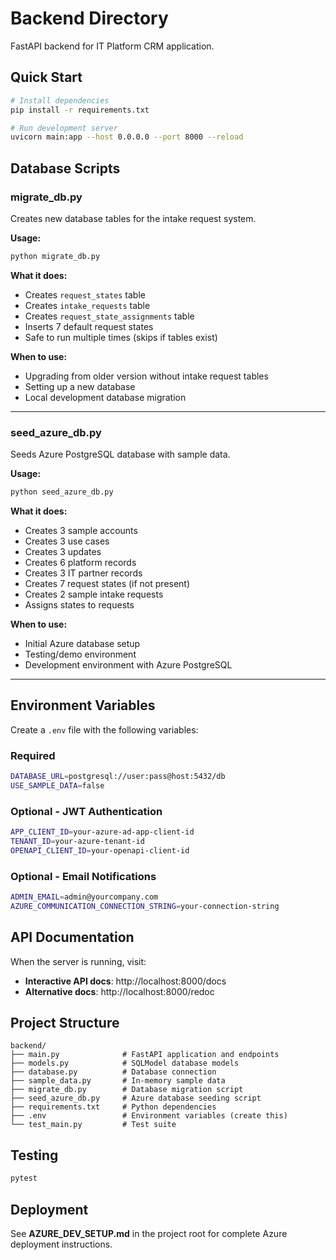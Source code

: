 # Backend Directory

FastAPI backend for IT Platform CRM application.

## Quick Start

```bash
# Install dependencies
pip install -r requirements.txt

# Run development server
uvicorn main:app --host 0.0.0.0 --port 8000 --reload
```

## Database Scripts

### migrate_db.py
Creates new database tables for the intake request system.

**Usage:**
```bash
python migrate_db.py
```

**What it does:**
- Creates `request_states` table
- Creates `intake_requests` table
- Creates `request_state_assignments` table
- Inserts 7 default request states
- Safe to run multiple times (skips if tables exist)

**When to use:**
- Upgrading from older version without intake request tables
- Setting up a new database
- Local development database migration

---

### seed_azure_db.py
Seeds Azure PostgreSQL database with sample data.

**Usage:**
```bash
python seed_azure_db.py
```

**What it does:**
- Creates 3 sample accounts
- Creates 3 use cases
- Creates 3 updates
- Creates 6 platform records
- Creates 3 IT partner records
- Creates 7 request states (if not present)
- Creates 2 sample intake requests
- Assigns states to requests

**When to use:**
- Initial Azure database setup
- Testing/demo environment
- Development environment with Azure PostgreSQL

---

## Environment Variables

Create a `.env` file with the following variables:

### Required
```bash
DATABASE_URL=postgresql://user:pass@host:5432/db
USE_SAMPLE_DATA=false
```

### Optional - JWT Authentication
```bash
APP_CLIENT_ID=your-azure-ad-app-client-id
TENANT_ID=your-azure-tenant-id
OPENAPI_CLIENT_ID=your-openapi-client-id
```

### Optional - Email Notifications
```bash
ADMIN_EMAIL=admin@yourcompany.com
AZURE_COMMUNICATION_CONNECTION_STRING=your-connection-string
```

## API Documentation

When the server is running, visit:
- **Interactive API docs**: http://localhost:8000/docs
- **Alternative docs**: http://localhost:8000/redoc

## Project Structure

```
backend/
├── main.py              # FastAPI application and endpoints
├── models.py            # SQLModel database models
├── database.py          # Database connection
├── sample_data.py       # In-memory sample data
├── migrate_db.py        # Database migration script
├── seed_azure_db.py     # Azure database seeding script
├── requirements.txt     # Python dependencies
├── .env                 # Environment variables (create this)
└── test_main.py         # Test suite
```

## Testing

```bash
pytest
```

## Deployment

See **AZURE_DEV_SETUP.md** in the project root for complete Azure deployment instructions.
